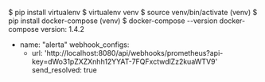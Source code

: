 $ pip install virtualenv
$ virtualenv venv
$ source venv/bin/activate
(venv) $ pip install docker-compose
(venv) $ docker-compose --version
docker-compose version: 1.4.2


- name: "alerta"
  webhook_configs:
  - url: 'http://localhost:8080/api/webhooks/prometheus?api-key=dWo31pZXZXnhh12YYAT-7FQFxctwdlZz2kuaWTV9'
    send_resolved: true